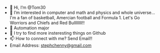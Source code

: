 - 👋 Hi, I’m @Tom30
- 👀 I’m interested in computer and math and physics and whole universe...   I'm a fan of basketball, Amercian football and Formula 1. Let's Go Worriors and Chiefs and Red Bullllllll!!
- 🌱 Automation major
- 💞️ I try to find more insteresting things on Github
- 📫 How to connect with me?  Send Email!!
- Email Address: stephchenny@gmail.com

